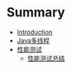 # Summary

* [Introduction](README.md)
* [Java多线程](javaduo_xian_cheng.md)
* [性能测试](xing_neng_ce_shi.md)
   * [性能测试总结](xing_neng_ce_shi_zong_jie.md)

